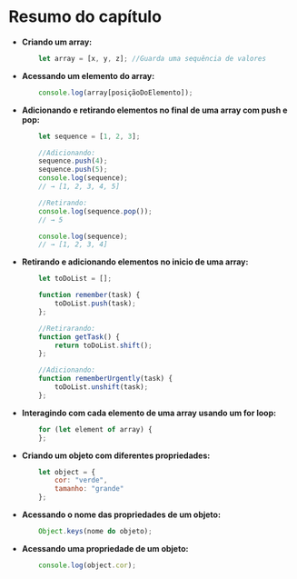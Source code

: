 # Resumo do capítulo

- **Criando um array:** 
    ```javascript 
        let array = [x, y, z]; //Guarda uma sequência de valores
    ```

- **Acessando um elemento do array:**
    ```javascript
        console.log(array[posiçãoDoElemento]);
    ```

- **Adicionando e retirando elementos no final de uma array com push e pop:**
    ```javascript
        let sequence = [1, 2, 3];

        //Adicionando:
        sequence.push(4);
        sequence.push(5);
        console.log(sequence);
        // → [1, 2, 3, 4, 5]

        //Retirando:
        console.log(sequence.pop());
        // → 5

        console.log(sequence);
        // → [1, 2, 3, 4]
    ```

- **Retirando e adicionando elementos no inicio de uma array:**
    ```javascript
        let toDoList = [];

        function remember(task) {
            toDoList.push(task);
        };

        //Retirarando:
        function getTask() {
            return toDoList.shift(); 
        };

        //Adicionando:
        function rememberUrgently(task) {
            toDoList.unshift(task);
        };
    ```

- **Interagindo com cada elemento de uma array usando um for loop:**
    ```javascript
        for (let element of array) {
        };
    ```

- **Criando um objeto com diferentes propriedades:**
    ```javascript
        let object = {
            cor: "verde",
            tamanho: "grande"
        };
    ```

- **Acessando o nome das propriedades de um objeto:** 
    ```javascript
        Object.keys(nome do objeto);
    ```

- **Acessando uma propriedade de um objeto:**
    ```javascript
        console.log(object.cor); 
   ```